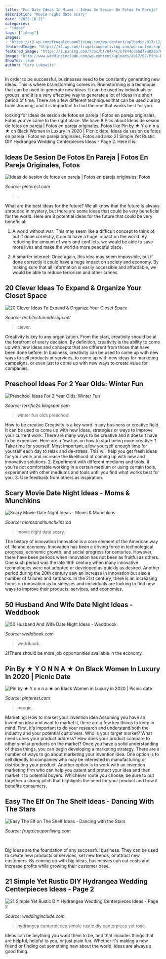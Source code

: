 ```yaml
---
title: "Fun Date Ideas In Miami : Ideas De Sesion De Fotos En Pareja"
description: "Movie night date scary"
date: "2023-10-21"
categories:
- "ideas"
tags: ["ideas"]
images:
- "https://i2.wp.com/frugalcouponliving.com/wp-content/uploads/2013/12/Dancing-lladro-flamenco-elf-on-the-shelf-ideas-frugal-coupon-living.jpg"
featuredImage: "https://i2.wp.com/frugalcouponliving.com/wp-content/uploads/2013/12/Dancing-lladro-flamenco-elf-on-the-shelf-ideas-frugal-coupon-living.jpg"
featured_image: "https://i.pinimg.com/736x/bf/84/4c/bf844cdebdf7a026b7656977925db88b.jpg"
image: "http://www.weddinginclude.com/wp-content/uploads/2017/07/Pink-Rose-and-Ivory-Hydrangea-Centerpiece.jpg"
ShowToc: true
author: "Cory Lubowitz"
---
```



In order to be successful, businesses need to be constantly generating new ideas. This is where brainstorming comes in. Brainstorming is a technique that can be used to generate new ideas. It can be used by individuals or groups, and it is a very effective way to generate a lot of ideas in a short period of time. There are a few different techniques that can be used during brainstorming, and it is important to find the one that works best for you.

	

		
looking for Ideas de sesion de fotos en pareja | Fotos en pareja originales, Fotos you've came to the right place. We have 8 Pics about Ideas de sesion de fotos en pareja | Fotos en pareja originales, Fotos like Pin by ★ Y o n n a ★ on Black Women in Luxury in 2020 | Picnic date, Ideas de sesion de fotos en pareja | Fotos en pareja originales, Fotos and also 21 Simple Yet Rustic DIY Hydrangea Wedding Centerpieces Ideas - Page 2. Here it is:
		
    
## Ideas De Sesion De Fotos En Pareja | Fotos En Pareja Originales, Fotos

<img loading=lazy src="https://i.pinimg.com/736x/bf/84/4c/bf844cdebdf7a026b7656977925db88b.jpg" onerror="this.onerror=null;this.src='https://tse1.mm.bing.net/th?id=OIP.-067zdV1Ra2bPtBxXrKp0gHaLH&amp;pid=15.1';" alt="Ideas de sesion de fotos en pareja | Fotos en pareja originales, Fotos">

_Source: pinterest.com_

>. 

	

What are the best ideas for the future?
We all know that the future is always shrouded in mystery, but there are some ideas that could be very beneficial for the world. Here are 8 potential ideas for the future that could be very beneficial:
1. A world without war: This may seem like a difficult concept to think of, but if done correctly, it could have a huge impact on the world. By reducing the amount of wars and conflicts, we would be able to save more lives and make the world a more peaceful place.

2. A smarter internet: Once again, this idea may seem impossible, but if done correctly it could have a huge impact on society and economy. By making sure that all information is easily accessible and affordable, we would be able to reduce terrorism and other crimes.


    
## 20 Clever Ideas To Expand &amp; Organize Your Closet Space

<img loading=lazy src="https://cdn.architecturendesign.net/wp-content/uploads/2015/07/AD-Closet-Organizing-Ideas-10.jpg" onerror="this.onerror=null;this.src='https://tse4.mm.bing.net/th?id=OIP.ahNVah62Yx0uVuiBSMuH5QHaJ3&amp;pid=15.1';" alt="20 Clever Ideas To Expand &amp; Organize Your Closet Space">

_Source: architecturendesign.net_

>clever. 

	

Creativity is key to any organization. From the start, creativity should be at the forefront of every decision. By definition, creativity is the ability to come up with new ideas and concepts that are different from those that have been done before. In business, creativity can be used to come up with new ways to sell products or services, to come up with new ideas for marketing campaigns, or even just to come up with new ways to create value for companies.

    
## Preschool Ideas For 2 Year Olds: Winter Fun

<img loading=lazy src="https://4.bp.blogspot.com/-wJhLFvEKIz8/T2Glvr4YmiI/AAAAAAAACss/mUCo_R3pEoM/s1600/IMG_0070.JPG" onerror="this.onerror=null;this.src='https://tse2.mm.bing.net/th?id=OIP.UgZDodE2MFZVYMAOR9oyLwHaJ4&amp;pid=15.1';" alt="Preschool Ideas For 2 Year Olds: Winter Fun">

_Source: terrific2s.blogspot.com_

>winter fun olds preschool. 

	

How to be creative
Creativity is a key word in any business or creative field. It can be used to come up with new ideas, strategies or ways to improve your current work. There are many ways to be creative and it doesn't have to be expensive. Here are a few tips on how to start being more creative: 1. Take time for yourself. Most important, allow yourself enough time for yourself each day to relax and de-stress. This will help you get fresh ideas for your work and increase the likelihood of coming up with new and innovative solutions. 2. Experiment with different mediums and tools. If you're not comfortable working in a certain medium or using certain tools, experiment with other mediums and tools until you find what works best for you. 3. Use feedback from others as inspiration.

    
## Scary Movie Date Night Ideas - Moms &amp; Munchkins

<img loading=lazy src="https://www.momsandmunchkins.ca/wp-content/uploads/2015/03/scary-movie-date-night-printables-2.jpg" onerror="this.onerror=null;this.src='https://tse4.mm.bing.net/th?id=OIP.t9C_p76WtvEDps5HAfCITwHaKZ&amp;pid=15.1';" alt="Scary Movie Date Night Ideas - Moms &amp; Munchkins">

_Source: momsandmunchkins.ca_

>movie night date scary. 

	

The history of innovation
Innovation is a core element of the American way of life and economy. Innovation has been a driving force in technological progress, economic growth, and social progress for centuries. However, there have been periods when innovation has not been as fruitful as others. One such period was the late 19th century when many innovative technologies were not adopted or developed as quickly as desired. Another period during the 20th century saw an increase in innovation but also a number of failures and setbacks. In the 21st century, there is an increasing focus on innovation as businesses and individuals are looking to find new ways to improve their products, services, and economies.

    
## 50 Husband And Wife Date Night Ideas - Weddbook

<img loading=lazy src="http://s3.weddbook.com/t1/2/1/7/2176798/50-husband-and-wife-date-night-ideas.jpg" onerror="this.onerror=null;this.src='https://tse2.mm.bing.net/th?id=OIP.08iLe3l82pWGjXKbEO14hAHaLF&amp;pid=15.1';" alt="50 Husband And Wife Date Night Ideas - Weddbook">

_Source: weddbook.com_

>weddbook. 

	

2)There should be more job opportunities available in the economy. 

    
## Pin By ★ Y O N N A ★ On Black Women In Luxury In 2020 | Picnic Date

<img loading=lazy src="https://i.pinimg.com/736x/81/38/d1/8138d127c89c38efa3d52b523d22c3ba.jpg" onerror="this.onerror=null;this.src='https://tse3.mm.bing.net/th?id=OIP.roLbO_pDbyc-5Y_DN1schAHaJ3&amp;pid=15.1';" alt="Pin by ★ Y o n n a ★ on Black Women in Luxury in 2020 | Picnic date">

_Source: pinterest.com_

>bougie. 

	

Marketing: How to market your invention idea
Assuming you have an invention idea and want to market it, there are a few key things to keep in mind. First, it's important to do your research and understand both the industry and your potential customers. Who is your target market? What needs does your product address? How does your product compare to other similar products on the market? Once you have a solid understanding of these things, you can begin developing a marketing strategy.
There are a number of ways to go about marketing your invention idea. One option is to sell directly to companies who may be interested in manufacturing or distributing your product. Another option is to work with an invention marketing firm who can help you patent and protect your idea and then market it to potential buyers. Whichever route you choose, be sure to put together a strong pitch that highlights the need for your product and how it benefits consumers.

    
## Easy The Elf On The Shelf Ideas - Dancing With The Stars

<img loading=lazy src="https://i2.wp.com/frugalcouponliving.com/wp-content/uploads/2013/12/Dancing-lladro-flamenco-elf-on-the-shelf-ideas-frugal-coupon-living.jpg" onerror="this.onerror=null;this.src='https://tse4.mm.bing.net/th?id=OIP.uZd1NBioQtq9SsZ248PddQHaLH&amp;pid=15.1';" alt="Easy The Elf on The Shelf Ideas - Dancing with the Stars">

_Source: frugalcouponliving.com_

>. 

	

Big ideas are the foundation of any successful business. They can be used to create new products or services, set new trends, or attract new customers. By coming up with big ideas, businesses can cut costs and increase profits while growing their customer base.

    
## 21 Simple Yet Rustic DIY Hydrangea Wedding Centerpieces Ideas - Page 2

<img loading=lazy src="http://www.weddinginclude.com/wp-content/uploads/2017/07/Pink-Rose-and-Ivory-Hydrangea-Centerpiece.jpg" onerror="this.onerror=null;this.src='https://tse3.mm.bing.net/th?id=OIP._7rZs9snQFAYS4laLsuMBAHaLH&amp;pid=15.1';" alt="21 Simple Yet Rustic DIY Hydrangea Wedding Centerpieces Ideas - Page 2">

_Source: weddinginclude.com_

>hydrangea centerpieces simple rustic diy centerpiece yet rose. 

	

Ideas can be anything you want them to be, and that includes things that are helpful, helpful to you, or just plain fun. Whether it's making a new friend or finding out something new about the world, ideas are always a good thing.

